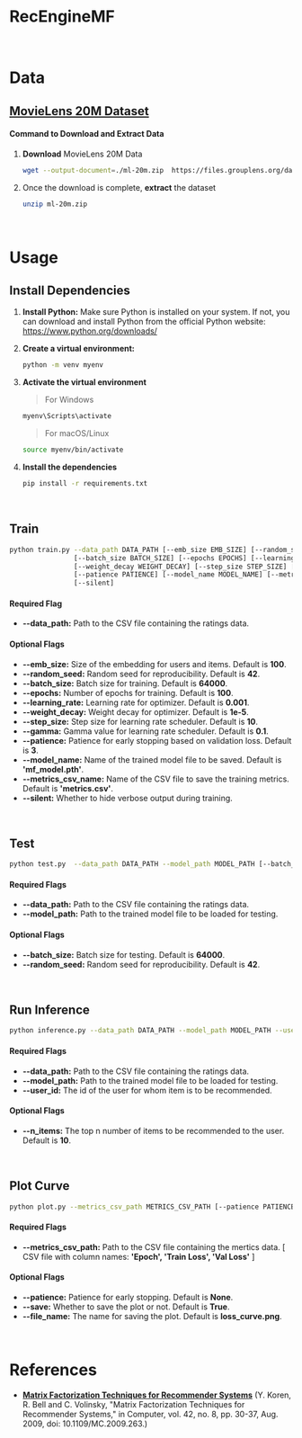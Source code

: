 # RecEngineMF

<br />

# Data

## [MovieLens 20M Dataset](https://grouplens.org/datasets/movielens/20m/)

#### Command to Download and Extract Data

1. **Download** MovieLens 20M Data

	```bash
	wget --output-document=./ml-20m.zip  https://files.grouplens.org/datasets/movielens/ml-20m.zip
	```

2. Once the download is complete, **extract** the dataset

	```bash
	unzip ml-20m.zip
	```

<br />

# Usage

## Install Dependencies

1. **Install Python:** Make sure Python is installed on your system. If not, you can download and install Python from the official Python website: https://www.python.org/downloads/

2. **Create a virtual environment:** 

	```bash
	python -m venv myenv
	```

3. **Activate the virtual environment**

	> For Windows
	```bash
	myenv\Scripts\activate
	```

	> For macOS/Linux
	```bash
	source myenv/bin/activate
	```

4. **Install the dependencies**
	
	```bash
	pip install -r requirements.txt
	```

<br />

## Train

```bash
python train.py --data_path DATA_PATH [--emb_size EMB_SIZE] [--random_seed RANDOM_SEED] 
                [--batch_size BATCH_SIZE] [--epochs EPOCHS] [--learning_rate LEARNING_RATE] 
                [--weight_decay WEIGHT_DECAY] [--step_size STEP_SIZE] [--gamma GAMMA] 
                [--patience PATIENCE] [--model_name MODEL_NAME] [--metrics_csv_name METRICS_CSV_NAME]
                [--silent]
```

#### Required Flag
- **--data_path:** Path to the CSV file containing the ratings data.

#### Optional Flags
- **--emb_size:** Size of the embedding for users and items. Default is **100**.
- **--random_seed:** Random seed for reproducibility. Default is **42**.
- **--batch_size:** Batch size for training. Default is **64000**.
- **--epochs:** Number of epochs for training. Default is **100**.
- **--learning_rate:** Learning rate for optimizer. Default is **0.001**.
- **--weight_decay:** Weight decay for optimizer. Default is **1e-5**.
- **--step_size:** Step size for learning rate scheduler. Default is **10**.
- **--gamma:** Gamma value for learning rate scheduler. Default is **0.1**.
- **--patience:** Patience for early stopping based on validation loss. Default is **3**.
- **--model_name:** Name of the trained model file to be saved. Default is **'mf_model.pth'**.
- **--metrics_csv_name:** Name of the CSV file to save the training metrics. Default is **'metrics.csv'**.
- **--silent:** Whether to hide verbose output during training.

<br />

## Test

```bash
python test.py  --data_path DATA_PATH --model_path MODEL_PATH [--batch_size BATCH_SIZE] [--random_seed RANDOM_SEED]
```

#### Required Flags
- **--data_path:** Path to the CSV file containing the ratings data.
- **--model_path:** Path to the trained model file to be loaded for testing.

#### Optional Flags
- **--batch_size:** Batch size for testing. Default is **64000**.
- **--random_seed:** Random seed for reproducibility. Default is **42**.

<br />

## Run Inference

```bash
python inference.py --data_path DATA_PATH --model_path MODEL_PATH --user_id USER_ID [--n_items N_ITEMS]
```

#### Required Flags
- **--data_path:** Path to the CSV file containing the ratings data.
- **--model_path:** Path to the trained model file to be loaded for testing. 
- **--user_id:** The id of the user for whom item is to be recommended.

#### Optional Flags
- **--n_items:** The top n number of items to be recommended to the user. Default is **10**.


<br />

## Plot Curve

```bash
python plot.py --metrics_csv_path METRICS_CSV_PATH [--patience PATIENCE] [--save SAVE] [--file_name FILE_NAME]
```

#### Required Flags
- **--metrics_csv_path:** Path to the CSV file containing the mertics data. [ CSV file with column names: **'Epoch', 'Train Loss', 'Val Loss'** ]

#### Optional Flags
- **--patience:** Patience for early stopping. Default is **None**.
- **--save:** Whether to save the plot or not. Default is **True**.
- **--file_name:** The name for saving the plot. Default is **loss_curve.png**.

<br />

# References

- **[Matrix Factorization Techniques for Recommender Systems](https://ieeexplore.ieee.org/document/5197422)** 
(Y. Koren, R. Bell and C. Volinsky, "Matrix Factorization Techniques for Recommender Systems," in Computer, vol. 42, no. 8, pp. 30-37, Aug. 2009, doi: 10.1109/MC.2009.263.)